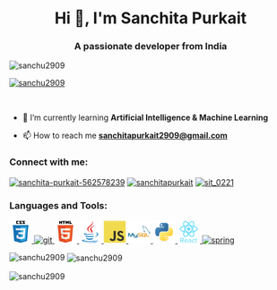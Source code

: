 <h1 align="center">Hi 👋, I'm Sanchita Purkait</h1>
<h3 align="center">A passionate developer from India</h3>

<p align="left"> <img src="https://komarev.com/ghpvc/?username=sanchu2909&label=Profile%20views&color=0e75b6&style=flat" alt="sanchu2909" /> </p>

<p align="left"> <a href="https://github.com/ryo-ma/github-profile-trophy"><img src="https://github-profile-trophy.vercel.app/?username=sanchu2909" alt="sanchu2909" /></a> </p>

<p align="left"> <a href="https://twitter.com/" target="blank"><img src="https://img.shields.io/twitter/follow/?logo=twitter&style=for-the-badge" alt="" /></a> </p>

- 🌱 I’m currently learning **Artificial Intelligence & Machine Learning**

- 📫 How to reach me **sanchitapurkait2909@gmail.com**

<h3 align="left">Connect with me:</h3>
<p align="left">
<a href="https://linkedin.com/in/sanchita-purkait-562578239" target="blank"><img align="center" src="https://raw.githubusercontent.com/rahuldkjain/github-profile-readme-generator/master/src/images/icons/Social/linked-in-alt.svg" alt="sanchita-purkait-562578239" height="30" width="40" /></a>
<a href="https://www.youtube.com/c/sanchitapurkait" target="blank"><img align="center" src="https://raw.githubusercontent.com/rahuldkjain/github-profile-readme-generator/master/src/images/icons/Social/youtube.svg" alt="sanchitapurkait" height="30" width="40" /></a>
<a href="https://www.codechef.com/users/sit_0221" target="blank"><img align="center" src="https://cdn.jsdelivr.net/npm/simple-icons@3.1.0/icons/codechef.svg" alt="sit_0221" height="30" width="40" /></a>
</p>

<h3 align="left">Languages and Tools:</h3>
<p align="left"> <a href="https://www.w3schools.com/css/" target="_blank" rel="noreferrer"> <img src="https://raw.githubusercontent.com/devicons/devicon/master/icons/css3/css3-original-wordmark.svg" alt="css3" width="40" height="40"/> </a> <a href="https://git-scm.com/" target="_blank" rel="noreferrer"> <img src="https://www.vectorlogo.zone/logos/git-scm/git-scm-icon.svg" alt="git" width="40" height="40"/> </a> <a href="https://www.w3.org/html/" target="_blank" rel="noreferrer"> <img src="https://raw.githubusercontent.com/devicons/devicon/master/icons/html5/html5-original-wordmark.svg" alt="html5" width="40" height="40"/> </a> <a href="https://www.java.com" target="_blank" rel="noreferrer"> <img src="https://raw.githubusercontent.com/devicons/devicon/master/icons/java/java-original.svg" alt="java" width="40" height="40"/> </a> <a href="https://developer.mozilla.org/en-US/docs/Web/JavaScript" target="_blank" rel="noreferrer"> <img src="https://raw.githubusercontent.com/devicons/devicon/master/icons/javascript/javascript-original.svg" alt="javascript" width="40" height="40"/> </a> <a href="https://www.mysql.com/" target="_blank" rel="noreferrer"> <img src="https://raw.githubusercontent.com/devicons/devicon/master/icons/mysql/mysql-original-wordmark.svg" alt="mysql" width="40" height="40"/> </a> <a href="https://www.python.org" target="_blank" rel="noreferrer"> <img src="https://raw.githubusercontent.com/devicons/devicon/master/icons/python/python-original.svg" alt="python" width="40" height="40"/> </a> <a href="https://reactjs.org/" target="_blank" rel="noreferrer"> <img src="https://raw.githubusercontent.com/devicons/devicon/master/icons/react/react-original-wordmark.svg" alt="react" width="40" height="40"/> </a> <a href="https://spring.io/" target="_blank" rel="noreferrer"> <img src="https://www.vectorlogo.zone/logos/springio/springio-icon.svg" alt="spring" width="40" height="40"/> </a> </p>

<p><img align="left" src="https://github-readme-stats.vercel.app/api/top-langs?username=sanchu2909&show_icons=true&locale=en&layout=compact" alt="sanchu2909" /></p>

<p>&nbsp;<img align="center" src="https://github-readme-stats.vercel.app/api?username=sanchu2909&show_icons=true&locale=en" alt="sanchu2909" /></p>

<p><img align="center" src="https://github-readme-streak-stats.herokuapp.com/?user=sanchu2909&" alt="sanchu2909" /></p>
